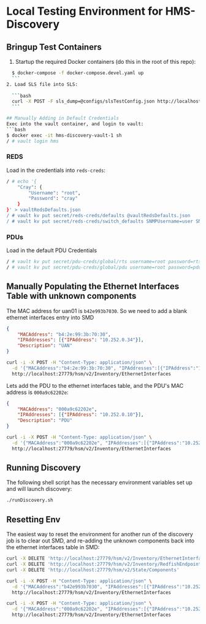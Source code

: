 # Local Testing Environment for HMS-Discovery

## Bringup Test Containers
1. Startup the required Docker containers (do this in the root of this repo):

  ```bash
    $ docker-compose -f docker-compose.devel.yaml up
    ```
2. Load SLS file into SLS:
    
    ```bash
    curl -X POST -F sls_dump=@configs/slsTestConfig.json http://localhost:8376/v1/loadstate
    ```

## Manually Adding in Default Credentials
Exec into the vault container, and login to vault:
```bash
$ docker exec -it hms-discovery-vault-1 sh
/ # vault login hms
```
### REDS
Load in the credentials into `reds-creds`:
```bash
/ # echo '{
    "Cray": {
        "Username": "root",
        "Password": "cray"
    }
}' > vaultRedsDefaults.json
/ # vault kv put secret/reds-creds/defaults @vaultRedsDefaults.json
/ # vault kv put secret/reds-creds/switch_defaults SNMPUsername=user SNMPAuthPassword=snmpauth SNMPPrivPassword=snmppriv
```
### PDUs
Load in the default PDU Credentials
```bash
/ # vault kv put secret/pdu-creds/global/rts username=root password=rts
/ # vault kv put secret/pdu-creds/global/pdu username=root password=pdu
```

## Manually Populating the Ethernet Interfaces Table with unknown components
The MAC address for uan01 is `b42e993b7030`. So we need to add a blank ethernet interfaces entry into SMD
```json
{
    "MACAddress": "b4:2e:99:3b:70:30",
    "IPAddresses": [{"IPAddress": "10.252.0.34"}],
    "Description": "UAN"
}
```

```bash
curl -i -X POST -H "Content-Type: application/json" \
  -d '{"MACAddress":"b4:2e:99:3b:70:30", "IPAddresses":[{"IPAddress":"10.252.0.34"}], "Description": "UAN - Login" }' \
  http://localhost:27779/hsm/v2/Inventory/EthernetInterfaces
```

Lets add the PDU to the ethernet interfaces table, and the PDU's MAC address is `000a9c62202e`:
```json
{
    "MACAddress": "000a9c62202e",
    "IPAddresses": [{"IPAddress": "10.252.0.10"}],
    "Description": "PDU"
}
```

```bash
curl -i -X POST -H "Content-Type: application/json" \
  -d '{"MACAddress":"000a9c62202e", "IPAddresses":[{"IPAddress":"10.252.0.10"}], "Description": "PDU" }' \
  http://localhost:27779/hsm/v2/Inventory/EthernetInterfaces
```

## Running Discovery
The following shell script has the necessary environment variables set up and will launch discovery:

```bash
./runDiscovery.sh
```

## Resetting Env
The easiest way to reset the environment for another run of the discovery job is to clear out SMD, and re-adding the unknown components back into the ethernet interfaces table in SMD:
```bash
curl -X DELETE 'http://localhost:27779/hsm/v2/Inventory/EthernetInterfaces'
curl -X DELETE 'http://localhost:27779/hsm/v2/Inventory/RedfishEndpoints'
curl -X DELETE 'http://localhost:27779/hsm/v2/State/Components'

curl -i -X POST -H "Content-Type: application/json" \
  -d '{"MACAddress":"b42e993b7030", "IPAddresses":[{"IPAddress":"10.252.0.34"}], "Description": "UAN - Login" }' \
  http://localhost:27779/hsm/v2/Inventory/EthernetInterfaces

curl -i -X POST -H "Content-Type: application/json" \
  -d '{"MACAddress":"000a9c62202e", "IPAddresses":[{"IPAddress":"10.252.0.10"}], "Description": "PDU" }' \
  http://localhost:27779/hsm/v2/Inventory/EthernetInterfaces
```

